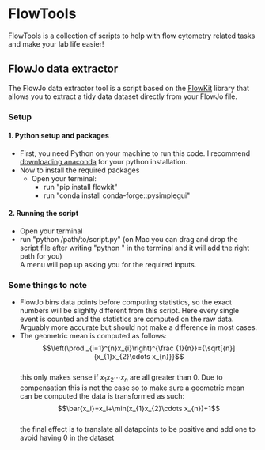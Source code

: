 # FlowTools
FlowTools is a collection of scripts to help with flow cytometry related tasks and make your lab life easier!

## FlowJo data extractor
The FlowJo data extractor tool is a script based on the [FlowKit](https://github.com/whitews/FlowKit) library that allows you to extract a tidy data dataset directly from your FlowJo file.

### Setup
#### 1. Python setup and packages
- First, you need Python on your machine to run this code. I recommend [downloading anaconda](https://www.anaconda.com/download) for your python installation.
- Now to install the required packages
  - Open your terminal:
    - run "pip install flowkit"
    - run "conda install conda-forge::pysimplegui"
#### 2. Running the script
- Open your terminal
- run "python /path/to/script.py" (on Mac you can drag and drop the script file after writing "python " in the terminal and it will add the right path for you) \
A menu will pop up asking you for the required inputs.


### Some things to note
- FlowJo bins data points before computing statistics, so the exact numbers will be slighlty different from this script. Here every single event is counted and the statistics are computed on the raw data. Arguably more accurate but should not make a difference in most cases.
- The geometric mean is computed as follows: \
$$\left(\prod _{i=1}^{n}x_{i}\right)^{\frac {1}{n}}={\sqrt[{n}]{x_{1}x_{2}\cdots x_{n}}}$$ \
this only makes sense if $`x_{1}x_{2}\cdots x_{n}`$ are all greater than $0$. Due to compensation this is not the case so to make sure a geometric mean can be computed the data is transformed as such: \
$$\bar{x_i}=x_i+\min(x_{1}x_{2}\cdots x_{n})+1$$ \
the final effect is to translate all datapoints to be positive and add one to avoid having $0$ in the dataset